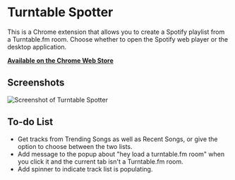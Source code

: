 # Turntable Spotter

This is a Chrome extension that allows you to create a Spotify playlist from
a Turntable.fm room. Choose whether to open the Spotify web player or the
desktop application.

**[Available on the Chrome Web Store](https://chrome.google.com/webstore/detail/turntable-spotter/ckfagilmbmolhmefjbdlmojfidbknjgn)**

## Screenshots

![Screenshot of Turntable Spotter](http://github.com/moneypenny/chrome_turntable_spotter/raw/master/screenshot.png)

## To-do List

* Get tracks from Trending Songs as well as Recent Songs, or give the option to choose between the two lists.
* Add message to the popup about "hey load a turntable.fm room" when you click it and the current tab isn't a Turntable.fm room.
* Add spinner to indicate track list is populating.
